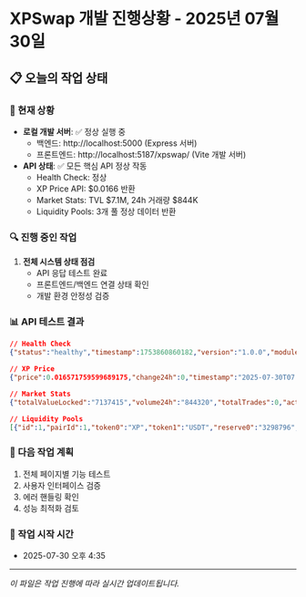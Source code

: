 # XPSwap 개발 진행상황 - 2025년 07월 30일

## 📋 오늘의 작업 상태

### 🚀 현재 상황
- **로컬 개발 서버**: ✅ 정상 실행 중
  - 백엔드: http://localhost:5000 (Express 서버)
  - 프론트엔드: http://localhost:5187/xpswap/ (Vite 개발 서버)
- **API 상태**: ✅ 모든 핵심 API 정상 작동
  - Health Check: 정상
  - XP Price API: $0.0166 반환
  - Market Stats: TVL $7.1M, 24h 거래량 $844K
  - Liquidity Pools: 3개 풀 정상 데이터 반환

### 🔍 진행 중인 작업
1. **전체 시스템 상태 점검**
   - API 응답 테스트 완료
   - 프론트엔드/백엔드 연결 상태 확인
   - 개발 환경 안정성 검증

### 📊 API 테스트 결과
```json
// Health Check
{"status":"healthy","timestamp":1753860860182,"version":"1.0.0","modules":["trading","defi","advanced","security","bridge"]}

// XP Price
{"price":0.016571759599689175,"change24h":0,"timestamp":"2025-07-30T07:35:10.257Z"}

// Market Stats
{"totalValueLocked":"7137415","volume24h":"844320","totalTrades":0,"activePairs":15}

// Liquidity Pools
[{"id":1,"pairId":1,"token0":"XP","token1":"USDT","reserve0":"3298796","reserve1":"339518","apr":"17.7"}]
```

### 🎯 다음 작업 계획
1. 전체 페이지별 기능 테스트
2. 사용자 인터페이스 검증
3. 에러 핸들링 확인
4. 성능 최적화 검토

### 📝 작업 시작 시간
- 2025-07-30 오후 4:35

---
*이 파일은 작업 진행에 따라 실시간 업데이트됩니다.*

